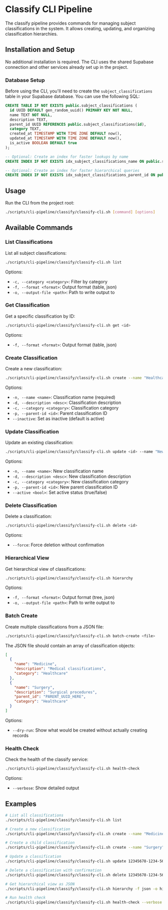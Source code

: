 # Classify CLI Pipeline

The classify pipeline provides commands for managing subject classifications in the system. It allows creating, updating, and organizing classification hierarchies.

## Installation and Setup

No additional installation is required. The CLI uses the shared Supabase connection and other services already set up in the project.

### Database Setup

Before using the CLI, you'll need to create the `subject_classifications` table in your Supabase database. You can use the following SQL:

```sql
CREATE TABLE IF NOT EXISTS public.subject_classifications (
  id UUID DEFAULT gen_random_uuid() PRIMARY KEY NOT NULL,
  name TEXT NOT NULL,
  description TEXT,
  parent_id UUID REFERENCES public.subject_classifications(id),
  category TEXT,
  created_at TIMESTAMP WITH TIME ZONE DEFAULT now(),
  updated_at TIMESTAMP WITH TIME ZONE DEFAULT now(),
  is_active BOOLEAN DEFAULT true
);

-- Optional: Create an index for faster lookups by name
CREATE INDEX IF NOT EXISTS idx_subject_classifications_name ON public.subject_classifications(name);

-- Optional: Create an index for faster hierarchical queries
CREATE INDEX IF NOT EXISTS idx_subject_classifications_parent_id ON public.subject_classifications(parent_id);
```

## Usage

Run the CLI from the project root:

```bash
./scripts/cli-pipeline/classify/classify-cli.sh [command] [options]
```

## Available Commands

### List Classifications

List all subject classifications:

```bash
./scripts/cli-pipeline/classify/classify-cli.sh list
```

Options:
- `-c, --category <category>`: Filter by category
- `-f, --format <format>`: Output format (table, json)
- `-o, --output-file <path>`: Path to write output to

### Get Classification

Get a specific classification by ID:

```bash
./scripts/cli-pipeline/classify/classify-cli.sh get <id>
```

Options:
- `-f, --format <format>`: Output format (table, json)

### Create Classification

Create a new classification:

```bash
./scripts/cli-pipeline/classify/classify-cli.sh create --name "Healthcare" --category "Medical"
```

Options:
- `-n, --name <name>`: Classification name (required)
- `-d, --description <desc>`: Classification description
- `-c, --category <category>`: Classification category
- `-p, --parent-id <id>`: Parent classification ID
- `--inactive`: Set as inactive (default is active)

### Update Classification

Update an existing classification:

```bash
./scripts/cli-pipeline/classify/classify-cli.sh update <id> --name "New Name"
```

Options:
- `-n, --name <name>`: New classification name
- `-d, --description <desc>`: New classification description
- `-c, --category <category>`: New classification category
- `-p, --parent-id <id>`: New parent classification ID
- `--active <bool>`: Set active status (true/false)

### Delete Classification

Delete a classification:

```bash
./scripts/cli-pipeline/classify/classify-cli.sh delete <id>
```

Options:
- `--force`: Force deletion without confirmation

### Hierarchical View

Get hierarchical view of classifications:

```bash
./scripts/cli-pipeline/classify/classify-cli.sh hierarchy
```

Options:
- `-f, --format <format>`: Output format (tree, json)
- `-o, --output-file <path>`: Path to write output to

### Batch Create

Create multiple classifications from a JSON file:

```bash
./scripts/cli-pipeline/classify/classify-cli.sh batch-create <file>
```

The JSON file should contain an array of classification objects:

```json
[
  {
    "name": "Medicine",
    "description": "Medical classifications",
    "category": "Healthcare"
  },
  {
    "name": "Surgery",
    "description": "Surgical procedures",
    "parent_id": "PARENT_UUID_HERE",
    "category": "Healthcare"
  }
]
```

Options:
- `--dry-run`: Show what would be created without actually creating records

### Health Check

Check the health of the classify service:

```bash
./scripts/cli-pipeline/classify/classify-cli.sh health-check
```

Options:
- `--verbose`: Show detailed output

## Examples

```bash
# List all classifications
./scripts/cli-pipeline/classify/classify-cli.sh list

# Create a new classification
./scripts/cli-pipeline/classify/classify-cli.sh create --name "Medicine" --category "Healthcare"

# Create a child classification
./scripts/cli-pipeline/classify/classify-cli.sh create --name "Surgery" --parent-id "12345678-1234-5678-1234-567812345678" --category "Healthcare"

# Update a classification
./scripts/cli-pipeline/classify/classify-cli.sh update 12345678-1234-5678-1234-567812345678 --name "General Medicine"

# Delete a classification with confirmation
./scripts/cli-pipeline/classify/classify-cli.sh delete 12345678-1234-5678-1234-567812345678

# Get hierarchical view as JSON
./scripts/cli-pipeline/classify/classify-cli.sh hierarchy -f json -o hierarchy.json

# Run health check
./scripts/cli-pipeline/classify/classify-cli.sh health-check --verbose
```